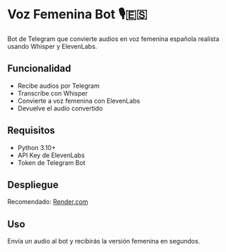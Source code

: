 # Voz Femenina Bot 🎙️🇪🇸

Bot de Telegram que convierte audios en voz femenina española realista usando Whisper y ElevenLabs.

## Funcionalidad
- Recibe audios por Telegram
- Transcribe con Whisper
- Convierte a voz femenina con ElevenLabs
- Devuelve el audio convertido

## Requisitos
- Python 3.10+
- API Key de ElevenLabs
- Token de Telegram Bot

## Despliegue
Recomendado: [Render.com](https://render.com)

## Uso
Envía un audio al bot y recibirás la versión femenina en segundos.
